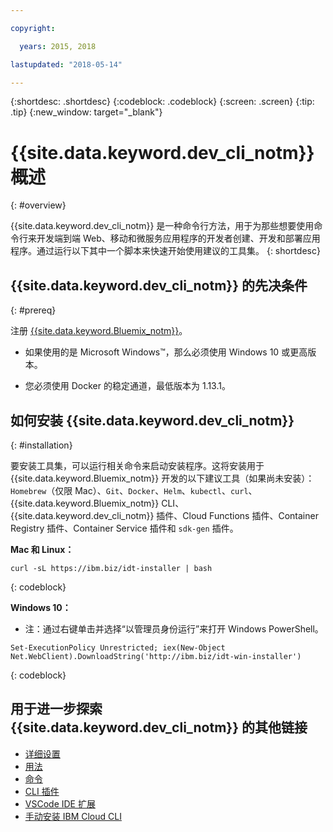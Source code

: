 ```yaml
---

copyright:

  years: 2015, 2018

lastupdated: "2018-05-14"

---
```


{:shortdesc: .shortdesc}
{:codeblock: .codeblock}
{:screen: .screen}
{:tip: .tip}
{:new_window: target="_blank"}

# {{site.data.keyword.dev_cli_notm}} 概述
{: #overview}

{{site.data.keyword.dev_cli_notm}} 是一种命令行方法，用于为那些想要使用命令行来开发端到端 Web、移动和微服务应用程序的开发者创建、开发和部署应用程序。通过运行以下其中一个脚本来快速开始使用建议的工具集。
{: shortdesc} 

## {{site.data.keyword.dev_cli_notm}} 的先决条件
{: #prereq}

注册 [{{site.data.keyword.Bluemix_notm}}](http://ibm.biz/ibm-registration)。

* 如果使用的是 Microsoft Windows&trade;，那么必须使用 Windows 10 或更高版本。

* 您必须使用 Docker 的稳定通道，最低版本为 1.13.1。

## 如何安装 {{site.data.keyword.dev_cli_notm}}
{: #installation}

要安装工具集，可以运行相关命令来启动安装程序。这将安装用于 {{site.data.keyword.Bluemix_notm}} 开发的以下建议工具（如果尚未安装）：`Homebrew`（仅限 Mac）、`Git`、`Docker`、`Helm`、`kubectl`、`curl`、{{site.data.keyword.Bluemix_notm}} CLI、{{site.data.keyword.dev_cli_notm}} 插件、Cloud Functions 插件、Container Registry 插件、Container Service 插件和 `sdk-gen` 插件。

**Mac 和 Linux：**

```
curl -sL https://ibm.biz/idt-installer | bash
```
{: codeblock}


**Windows 10：**

* 注：通过右键单击并选择“以管理员身份运行”来打开 Windows PowerShell。

```
Set-ExecutionPolicy Unrestricted; iex(New-Object Net.WebClient).DownloadString('http://ibm.biz/idt-win-installer')
```
{: codeblock}


## 用于进一步探索 {{site.data.keyword.dev_cli_notm}} 的其他链接

- [详细设置](/docs/cli/idt/setting_up_idt.html)
- [用法](/docs/cli/idt/index.html)
- [命令](/docs/cli/idt/commands.html)
- [CLI 插件](/docs/cli/reference/bluemix_cli/extend_cli.html)
- [VSCode IDE 扩展](/docs/cli/idt/vscode.html)
- [手动安装 IBM Cloud CLI](/docs/cli/reference/bluemix_cli/get_started.html)
